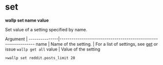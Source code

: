 # set

**wallp set name value**

Set value of a setting specified by name.

 Argument	|
 ---------------|-----------------------------------------------------------------
 name		| Name of the setting.
		| For a list of settings, see [get](get) or issue `wallp get all`
 value		| Value of the setting

`>wallp set reddit.posts_limit 20`

